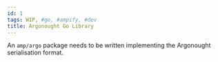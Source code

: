 ```yaml
---
id: 1
tags: WIP, #go, #ampify, #dev
title: Argonought Go Library
---
```


An `amp/argo` package needs to be written implementing the Argonought serialisation format.